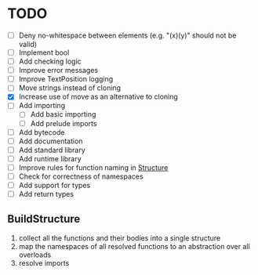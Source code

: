 # TODO
* [ ] Deny no-whitespace between elements (e.g. "(x)(y)" should not be valid)
* [ ] Implement bool
* [ ] Add checking logic
* [ ] Improve error messages
* [ ] Improve TextPosition logging
* [ ] Move strings instead of cloning
* [x] Increase use of move as an alternative to cloning
* [ ] Add importing
  * [ ] Add basic importing
  * [ ] Add prelude imports
* [ ] Add bytecode
* [ ] Add documentation
* [ ] Add standard library
* [ ] Add runtime library
* [ ] Improve rules for function naming in [Structure](leviathan-parser/src/structure_parser.rs)
* [ ] Check for correctness of namespaces
* [ ] Add support for types
* [ ] Add return types

## BuildStructure
1. collect all the functions and their bodies into a single structure
2. map the namespaces of all resolved functions to an abstraction over all overloads
3. resolve imports
